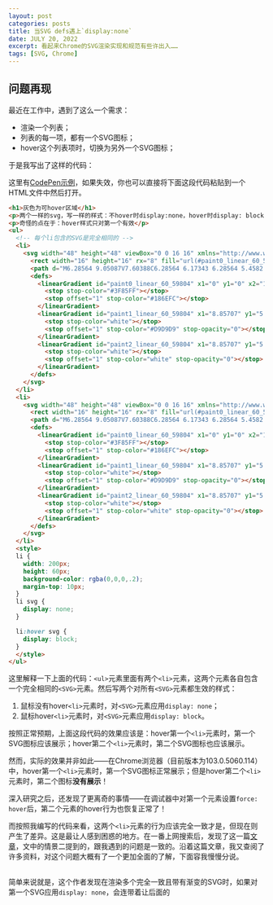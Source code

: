 ```yaml
---
layout: post
categories: posts
title: 当SVG defs遇上`display:none`
date: JULY 20, 2022
excerpt: 看起来Chrome的SVG渲染实现和规范有些许出入……
tags: [SVG, Chrome]
---
```


## 问题再现

最近在工作中，遇到了这么一个需求：

- 渲染一个列表；
- 列表的每一项，都有一个SVG图标；
- hover这个列表项时，切换为另外一个SVG图标；

于是我写出了这样的代码：

这里有[CodePen示例](https://codepen.io/JerryChan31/pen/MWVjGzy)，如果失效，你也可以直接将下面这段代码粘贴到一个HTML文件中然后打开。

```html
<h1>灰色为可hover区域</h1>
<p>两个一样的svg，写一样的样式：不hover时display:none，hover时display: block;</p>
<p>奇怪的点在于：hover样式只对第一个有效</p>
<ul>
  <!-- 每个li包含的SVG是完全相同的 -->
  <li>
    <svg width="48" height="48" viewBox="0 0 16 16" xmlns="http://www.w3.org/2000/svg">
      <rect width="16" height="16" rx="8" fill="url(#paint0_linear_60_59804)"></rect>
      <path d="M6.28564 9.05087V7.60388C6.28564 6.17343 6.28564 5.4582 6.72901 5.21404C7.17238 4.96989 7.74566 5.36942 8.89227 6.16847L9.97984 6.92641C10.9521 7.60397 11.4383 7.94277 11.4284 8.41522C11.4185 8.88772 10.9186 9.20437 9.91892 9.83777L8.83131 10.5268C7.70414 11.2409 7.14059 11.598 6.71311 11.3501C6.28564 11.1023 6.28564 10.4185 6.28564 9.05087Z" fill="url(#paint1_linear_60_59804)" stroke="url(#paint2_linear_60_59804)" stroke-width="1.28571" stroke-linecap="round" stroke-linejoin="round"></path>
      <defs>
        <linearGradient id="paint0_linear_60_59804" x1="0" y1="0" x2="17.6554" y2="2.10305" gradientUnits="userSpaceOnUse">
          <stop stop-color="#3F85FF"></stop>
          <stop offset="1" stop-color="#186EFC"></stop>
        </linearGradient>
        <linearGradient id="paint1_linear_60_59804" x1="8.85707" y1="5.14282" x2="8.78982" y2="16.8987" gradientUnits="userSpaceOnUse">
          <stop stop-color="white"></stop>
          <stop offset="1" stop-color="#D9D9D9" stop-opacity="0"></stop>
        </linearGradient>
        <linearGradient id="paint2_linear_60_59804" x1="8.85707" y1="5.14282" x2="8.78982" y2="15.3844" gradientUnits="userSpaceOnUse">
          <stop stop-color="white"></stop>
          <stop offset="1" stop-color="white" stop-opacity="0"></stop>
        </linearGradient>
      </defs>
    </svg>
  </li>
  <li>
    <svg width="48" height="48" viewBox="0 0 16 16" xmlns="http://www.w3.org/2000/svg">
      <rect width="16" height="16" rx="8" fill="url(#paint0_linear_60_59804)"></rect>
      <path d="M6.28564 9.05087V7.60388C6.28564 6.17343 6.28564 5.4582 6.72901 5.21404C7.17238 4.96989 7.74566 5.36942 8.89227 6.16847L9.97984 6.92641C10.9521 7.60397 11.4383 7.94277 11.4284 8.41522C11.4185 8.88772 10.9186 9.20437 9.91892 9.83777L8.83131 10.5268C7.70414 11.2409 7.14059 11.598 6.71311 11.3501C6.28564 11.1023 6.28564 10.4185 6.28564 9.05087Z" fill="url(#paint1_linear_60_59804)" stroke="url(#paint2_linear_60_59804)" stroke-width="1.28571" stroke-linecap="round" stroke-linejoin="round"></path>
      <defs>
        <linearGradient id="paint0_linear_60_59804" x1="0" y1="0" x2="17.6554" y2="2.10305" gradientUnits="userSpaceOnUse">
          <stop stop-color="#3F85FF"></stop>
          <stop offset="1" stop-color="#186EFC"></stop>
        </linearGradient>
        <linearGradient id="paint1_linear_60_59804" x1="8.85707" y1="5.14282" x2="8.78982" y2="16.8987" gradientUnits="userSpaceOnUse">
          <stop stop-color="white"></stop>
          <stop offset="1" stop-color="#D9D9D9" stop-opacity="0"></stop>
        </linearGradient>
        <linearGradient id="paint2_linear_60_59804" x1="8.85707" y1="5.14282" x2="8.78982" y2="15.3844" gradientUnits="userSpaceOnUse">
          <stop stop-color="white"></stop>
          <stop offset="1" stop-color="white" stop-opacity="0"></stop>
        </linearGradient>
      </defs>
    </svg>
  </li>
  <style>
  li {
    width: 200px;
    height: 60px;
    background-color: rgba(0,0,0,.2);
    margin-top: 10px;
  }
  li svg {
    display: none;
  }

  li:hover svg {
    display: block;
  }
  </style>
</ul>
```

这里解释一下上面的代码：`<ul>`元素里面有两个`<li>`元素，这两个元素各自包含一个完全相同的`<SVG>`元素。然后写两个对所有`<SVG>`元素都生效的样式：
1. 鼠标没有hover`<li>`元素时，对`<SVG>`元素应用`display: none`；
2. 鼠标hover`<li>`元素时，对`<SVG>`元素应用`display: block`。

按照正常预期，上面这段代码的效果应该是：hover第一个`<li>`元素时，第一个SVG图标应该展示；hover第二个`<li>`元素时，第二个SVG图标也应该展示。

然而，实际的效果并非如此——在Chrome浏览器（目前版本为103.0.5060.114）中，hover第一个`<li>`元素时，第一个SVG图标正常展示；但是hover第二个`<li>`元素时，第二个图标**没有展示**！

深入研究之后，还发现了更离奇的事情——在调试器中对第一个元素设置`force: hover`后，第二个元素的hover行为也恢复正常了！

而按照我编写的代码来看，这两个`<li>`元素的行为应该完全一致才是，但现在则产生了差异。这是最让人感到困惑的地方。在一番上网搜索后，发现了这一篇[文章](https://blog.patw.me/archives/1820/inline-svg-same-id-and-display-none-issue/)，文中的情景二提到的，跟我遇到的问题是一致的。沿着这篇文章，我又查阅了许多资料，对这个问题大概有了一个更加全面的了解，下面容我慢慢分说。

## 

简单来说就是，这个作者发现在渲染多个完全一致且带有渐变的SVG时，如果对第一个SVG应用`display: none`，会连带着让后面的





